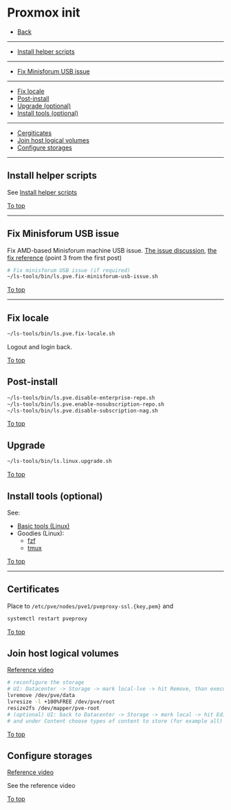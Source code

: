 # <a id="top"></a> Proxmox init

* [Back](readme.md)
---
* [Install helper scripts](#install-helper-scripts)
---
* [Fix Minisforum USB issue](#fix-minisforum-usb-issue)
---
* [Fix locale](#fix-locale)
* [Post-install](#post-install)
* [Upgrade (optional)](#upgrade)
* [Install tools (optional)](#install-tools)
---
* [Cergiticates](#certificates)
* [Join host logical volumes](#join-host-logical-volumes)
* [Configure storages](#configure-storages)
---

## Install helper scripts

See [Install helper scripts](../readme.md#pre-setup-install-helper-scripts)

[To top]

---

## Fix Minisforum USB issue

Fix AMD-based Minisforum machine USB issue. [The issue discussion](https://bbs.minisforum.com/threads/rear-usb-unstable-not-working.2130/), [the fix reference](https://bbs.minisforum.com/threads/the-iommu-issue-boot-and-usb-problems.2180/) (point 3 from the first post)

```sh
# Fix minisforum USB issue (if required)
~/ls-tools/bin/ls.pve.fix-minisforum-usb-issue.sh
```

[To top]

---

## Fix locale

```sh
~/ls-tools/bin/ls.pve.fix-locale.sh
```

Logout and login back.

[To top]

## Post-install

```sh
~/ls-tools/bin/ls.pve.disable-enterprise-repo.sh
~/ls-tools/bin/ls.pve.enable-nosubscription-repo.sh
~/ls-tools/bin/ls.pve.disable-subscription-nag.sh
```

[To top]

## <a id="upgrade"></a> Upgrade

```sh
~/ls-tools/bin/ls.linux.upgrade.sh
```

[To top]

## <a id="install-tools"></a> Install tools (optional)

See:
* [Basic tools (Linux)](../linux/tools.md#install-basic-tools)
* Goodies (Linux):
  * [fzf](../linux/tools.md#install-goodies-fzf)
  * [tmux](../linux/tools.md#install-goodies-tmux)

[To top]

---

## Certificates

Place to `/etc/pve/nodes/pve1/pveproxy-ssl.{key,pem}` and
```sh
systemctl restart pveproxy
```

[To top]

## Join host logical volumes

[Reference video](https://youtu.be/GYOlulPwxlE?list=PLk3oVaFzBUufFbrE4Y0gnQcjzfmEmT93o&t=372)


```sh
# reconfigure the storage
# UI: Datacenter -> Storage -> mark local-lve -> hit Remove, than execute:
lvremove /dev/pve/data
lvresize -l +100%FREE /dev/pve/root
resize2fs /dev/mapper/pve-root
# (optional) UI: back to Datacenter -> Storage -> mark local -> hit Edit
# and under Content choose types of content to store (for example all)
```

[To top]

## Configure storages

[Reference video](https://www.youtube.com/watch?v=Gy5iWpbZbDg)

See the reference video

[To top]

[To top]: #top
